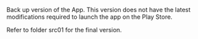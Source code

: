 Back up version of the App. This version does not have the latest modifications required to launch the app on the Play Store.

Refer to folder src01 for the final version.